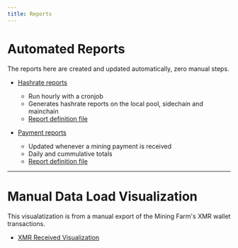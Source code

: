 ```yaml
---
title: Reports
---
```


# Automated Reports

The reports here are created and updated automatically, zero manual steps.

* [Hashrate reports](/pages/reports/hashrate/index.html)
  * Run hourly with a cronjob
  * Generates hashrate reports on the local pool, sidechain and mainchain
  * [Report definition file](/conf/reports/hashrates.yml)

* [Payment reports](/pages/reports/payment/index.html)
  * Updated whenever a mining payment is received
  * Daily and cummulative totals
  * [Report definition file](/conf/reports/payments.yml)

---

# Manual Data Load Visualization

This visualatization is from a manual export of the Mining Farm's XMR wallet transactions.

* [XMR Received Visualization](/pages/XMR-Received.html)

